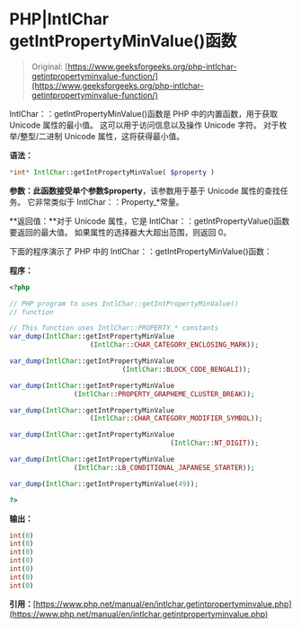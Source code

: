 # PHP|IntlChar getIntPropertyMinValue()函数

> Original: [https://www.geeksforgeeks.org/php-intlchar-getintpropertyminvalue-function/](https://www.geeksforgeeks.org/php-intlchar-getintpropertyminvalue-function/)

IntlChar：：getIntPropertyMinValue()函数是 PHP 中的内置函数，用于获取 Unicode 属性的最小值。 这可以用于访问信息以及操作 Unicode 字符。 对于枚举/整型/二进制 Unicode 属性，这将获得最小值。

**语法：**

```php
*int* IntlChar::getIntPropertyMinValue( $property )
```

**参数：**此函数接受单个参数**$property**，该参数用于基于 Unicode 属性的查找任务。 它非常类似于 IntlChar：：Property_*常量。

**返回值：**对于 Unicode 属性，它是 IntlChar：：getIntPropertyValue()函数要返回的最大值。 如果属性的选择器大大超出范围，则返回 0。

下面的程序演示了 PHP 中的 IntlChar：：getIntPropertyMinValue()函数：

**程序：**

```php
<?php

// PHP program to uses IntlChar::getIntPropertyMinValue()
// function

// This function uses IntlChar::PROPERTY_* constants
var_dump(IntlChar::getIntPropertyMinValue
                    (IntlChar::CHAR_CATEGORY_ENCLOSING_MARK));

var_dump(IntlChar::getIntPropertyMinValue
                            (IntlChar::BLOCK_CODE_BENGALI));

var_dump(IntlChar::getIntPropertyMinValue
                (IntlChar::PROPERTY_GRAPHEME_CLUSTER_BREAK));

var_dump(IntlChar::getIntPropertyMinValue
                    (IntlChar::CHAR_CATEGORY_MODIFIER_SYMBOL));

var_dump(IntlChar::getIntPropertyMinValue
                                        (IntlChar::NT_DIGIT));

var_dump(IntlChar::getIntPropertyMinValue
                (IntlChar::LB_CONDITIONAL_JAPANESE_STARTER));

var_dump(IntlChar::getIntPropertyMinValue(49)); 

?>
```

**输出：**

```php
int(0)
int(0)
int(0)
int(0)
int(0)
int(0)
int(0)

```

**引用：**[https://www.php.net/manual/en/intlchar.getintpropertyminvalue.php](https://www.php.net/manual/en/intlchar.getintpropertyminvalue.php)